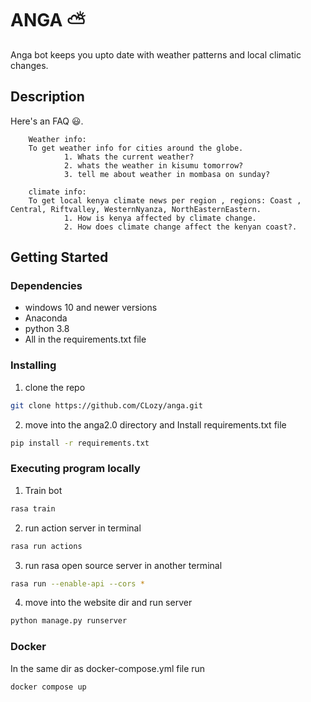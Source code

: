 # ANGA ⛅

Anga bot keeps you upto date with weather patterns and local climatic changes.

## Description

Here's an FAQ 😃. 

        Weather info: 
        To get weather info for cities around the globe.  
                1. Whats the current weather? 
                2. whats the weather in kisumu tomorrow? 
                3. tell me about weather in mombasa on sunday? 

        climate info: 
        To get local kenya climate news per region , regions: Coast , Central, Riftvalley, WesternNyanza, NorthEasternEastern. 
                1. How is kenya affected by climate change. 
                2. How does climate change affect the kenyan coast?.

## Getting Started

### Dependencies

* windows 10 and newer versions 
* Anaconda
* python 3.8
* All in the requirements.txt file

### Installing 

1. clone the repo

```Bash
git clone https://github.com/CLozy/anga.git
```

2. move into the anga2.0 directory and Install requirements.txt file

```Bash
pip install -r requirements.txt
```

### Executing program locally 

1. Train bot

```Bash
rasa train
```
2. run action server in terminal

```Bash
rasa run actions
```
3. run rasa open source server in another terminal

```Bash
rasa run --enable-api --cors *
```
4. move into the website dir and run server

```Bash
python manage.py runserver
```

### Docker

In the same dir as docker-compose.yml file run 

```Bash
docker compose up
```




